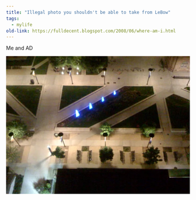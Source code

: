 ```yaml
---
title: "Illegal photo you shouldn't be able to take from LeBow"
tags: 
  - mylife	
old-link: https://fulldecent.blogspot.com/2008/06/where-am-i.html
---
```


Me and AD

![LeBow rooftop photo](/assets/images/2008-06-02-lebow-unauthorized-location.webp)
